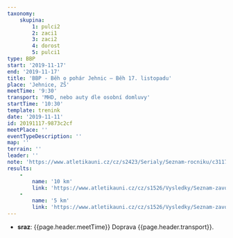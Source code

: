 ```yaml
---
taxonomy:
    skupina:
        1: pulci2
        2: zaci1
        3: zaci2
        4: dorost
        5: pulci1
type: BBP
start: '2019-11-17'
end: '2019-11-17'
title: 'BBP - Běh o pohár Jehnic – Běh 17. listopadu'
place: 'Jehnice, ZŠ'
meetTime: '9:30'
transport: 'MHD, nebo auty dle osobní domluvy'
startTime: '10:30'
template: trenink
date: '2019-11-11'
id: 20191117-9873c2cf
meetPlace: ''
eventTypeDescription: ''
map: ''
terrain: ''
leader: ''
note: 'https://www.atletikauni.cz/cz/s2423/Serialy/Seznam-rocniku/c3117-Rocnik-serialu/atsy35'
results:
    -
        name: '10 km'
        link: 'https://www.atletikauni.cz/cz/s1526/Vysledky/Seznam-zavodu/c3108-Detail-vysledku/atr7084-Hlavni-zavod-10km'
    -
        name: '5 km'
        link: 'https://www.atletikauni.cz/cz/s1526/Vysledky/Seznam-zavodu/c3108-Detail-vysledku/atr7083-Hlavni-zavod-5km'
---
```

* **sraz**: {{page.header.meetTime}} Doprava {{page.header.transport}}.
